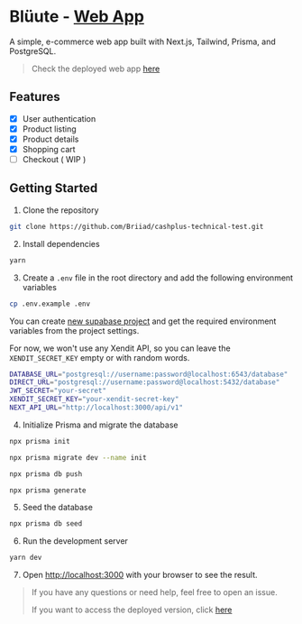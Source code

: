 # Blüute - [Web App](https://bluute.vercel.app)
A simple, e-commerce web app built with Next.js, Tailwind, Prisma, and PostgreSQL.

> Check the deployed web app [here](https://bluute.vercel.app)

## Features
- [x] User authentication
- [x] Product listing
- [x] Product details
- [x] Shopping cart
- [ ] Checkout ( WIP )

## Getting Started
1. Clone the repository
```bash
git clone https://github.com/Briiad/cashplus-technical-test.git
```
2. Install dependencies
```bash
yarn
```
3. Create a `.env` file in the root directory and add the following environment variables
```bash
cp .env.example .env
```
You can create [new supabase project](https://supabase.com) and get the required environment variables from the project settings.

For now, we won't use any Xendit API, so you can leave the `XENDIT_SECRET_KEY` empty or with random words.
```bash
DATABASE_URL="postgresql://username:password@localhost:6543/database"
DIRECT_URL="postgresql://username:password@localhost:5432/database"
JWT_SECRET="your-secret"
XENDIT_SECRET_KEY="your-xendit-secret-key"
NEXT_API_URL="http://localhost:3000/api/v1"
```

4. Initialize Prisma and migrate the database
```bash
npx prisma init
```
```bash
npx prisma migrate dev --name init
```
```bash
npx prisma db push
```
```bash
npx prisma generate
```

5. Seed the database
```bash
npx prisma db seed
```

6. Run the development server
```bash
yarn dev
```

7. Open [http://localhost:3000](http://localhost:3000) with your browser to see the result.
   
> If you have any questions or need help, feel free to open an issue.
>
> If you want to access the deployed version, click [here](https://bluute.vercel.app)
```